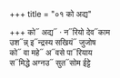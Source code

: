 +++
title = "०१ को अद्य"

+++
को᳓ अद्य᳓ · न᳓रियो देव᳓काम  
उश᳓न्न् इ᳓न्द्रस्य सखियं᳓ जुजोष  
को᳓ वा महे᳓ अ᳓वसे पा᳓रियाय  
स᳓मिद्धे अग्नउ᳓ सुत᳓सोम ईट्टे